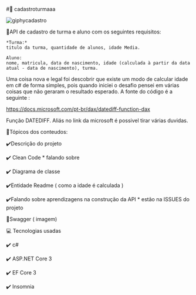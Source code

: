 #:bookmark_tabs: cadastroturmaaa

![giphycadastro](https://user-images.githubusercontent.com/28712925/91189356-bef81b00-e6c8-11ea-930d-5e0b293421ea.gif)


:school:API de cadastro de turma e aluno com os seguintes requisitos:

    *Turma:*
    titulo da turma, quantidade de alunos, idade Media.

    Aluno:
    nome, matricula, data de nascimento, idade (calculada à partir da data atual - data de nascimento), turma.

Uma coisa nova e legal foi descobrir que existe um modo de calcular idade em c# de forma simples, pois quando iniciei o desafio pensei em várias coisas que não geraram o resultado esperado. A fonte do código é a seguinte :

https://docs.microsoft.com/pt-br/dax/datediff-function-dax

Função DATEDIFF. Aliás no link da microsoft é possivel tirar várias duvidas.


:1234:Tópicos dos conteudos:

:heavy_check_mark:Descrição do projeto

:heavy_check_mark: Clean Code * falando sobre

:heavy_check_mark: Diagrama de classe

:heavy_check_mark:Entidade Readme ( como a idade é calculada )

:heavy_check_mark:Falando sobre aprendizagens na construção da API * estão na ISSUES do projeto

:red_circle:Swagger ( imagem)


:computer: Tecnologias usadas

:heavy_check_mark: c#

:heavy_check_mark: ASP.NET Core 3 

:heavy_check_mark: EF Core 3

:heavy_check_mark: Insomnia


    



